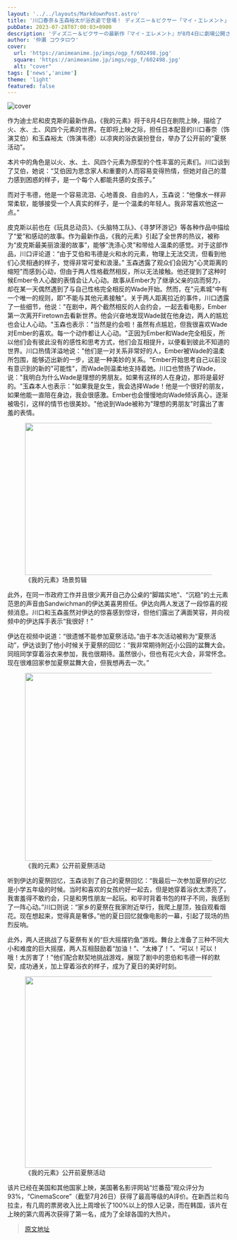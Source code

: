 ```yaml
---
layout: '../../layouts/MarkdownPost.astro'
title: '川口春奈＆玉森裕太が浴衣姿で登場！ ディズニー＆ピクサー「マイ・エレメント」夏祭りイベントレポ'
pubDate: 2023-07-28T07:00:03+0900
description: 'ディズニー＆ピクサーの最新作『マイ・エレメント』が8月4日に劇場公開される。公開を目前に控えるこのたび、日本版声優を務める川口春奈（エンバー役）、玉森裕太（ウェイド役）が涼し気な浴衣姿で登壇した、公開直前“夏祭りイベント”が開催された。'
author: '仲瀬 コウタロウ'
cover:
  url: 'https://animeanime.jp/imgs/ogp_f/602498.jpg'
  square: 'https://animeanime.jp/imgs/ogp_f/602498.jpg'
  alt: "cover"
tags: ['news','anime']
theme: 'light'
featured: false
---
```


![cover](https://animeanime.jp/imgs/ogp_f/602498.jpg)

作为迪士尼和皮克斯的最新作品，《我的元素》将于8月4日在剧院上映，描绘了火、水、土、风四个元素的世界。在即将上映之际，担任日本配音的川口春奈（饰演艾伯）和玉森裕太（饰演韦德）以凉爽的浴衣装扮登台，举办了公开前的“夏祭活动”。

本片中的角色是以火、水、土、风四个元素为原型的个性丰富的元素们。川口谈到了艾伯，她说：“艾伯因为思念家人和重要的人而容易变得热情，但她对自己的潜力感到困惑的样子，是一个每个人都能共感的女孩子。”

而对于韦德，他是一个容易流泪、心地善良、自由的人，玉森说：“他像水一样非常柔软，能够接受一个人真实的样子，是一个温柔的年轻人。我非常喜欢他这一点。”

皮克斯以前也在《玩具总动员》、《头脑特工队》、《寻梦环游记》等各种作品中描绘了“爱”和感动的故事。作为最新作品，《我的元素》引起了全世界的热议，被称为“皮克斯最美丽浪漫的故事”，能够“洗涤心灵”和带给人温柔的感觉。对于这部作品，川口评论道：“由于艾伯和韦德是火和水的元素，物理上无法交流，但看到他们心灵相通的样子，觉得非常可爱和浪漫。”
玉森透露了观众们会因为"心灵距离的缩短"而感到心动，但由于两人性格截然相反，所以无法接触。他还提到了这种时候Ember令人心酸的表情会让人心动。故事从Ember为了继承父亲的店而努力，却在某一天偶然遇到了与自己性格完全相反的Wade开始。然而，在"元素城"中有一个唯一的规则，即"不能与其他元素接触"。关于两人距离拉近的事件，川口透露了一些细节，他说："在剧中，两个截然相反的人会约会，一起去看电影，Ember第一次离开Firetown去看新世界。他会兴奋地发现Wade就在他身边，两人的尴尬也会让人心动。"玉森也表示："当然是约会啦！虽然有点尴尬，但我很喜欢Wade对Ember的喜欢。每一个动作都让人心动。"正因为Ember和Wade完全相反，所以他们会有彼此没有的感性和思考方式，他们会互相提升，以便看到彼此不知道的世界。川口热情洋溢地说："他们是一对关系非常好的人，Ember被Wade的温柔所包围，能够迈出新的一步，这是一种美妙的关系。"Ember开始思考自己以前没有意识到的新的"可能性"，而Wade则温柔地支持着她。川口也赞扬了Wade，说："我明白为什么Wade是理想的男朋友。如果有这样的人在身边，那将是最好的。"玉森本人也表示："如果我是女生，我会选择Wade！他是一个很好的朋友，如果他能一直陪在身边，我会很感激。Ember也会慢慢地向Wade倾诉真心，逐渐被吸引，这样的情节也很美妙。"他说到Wade被称为"理想的男朋友"时露出了害羞的表情。
</p><figure class="ctms-editor-image"><img src="https://animeanime.jp/imgs/zoom/602529.jpg" class="inline-article-image" width="640" height="345"><figcaption>《我的元素》场景剪辑</figcaption></figure><p>此外，在同一市政府工作并且很少离开自己办公桌的“脚踏实地”、“沉稳”的土元素范恩的声音由Sandwichman的伊达美喜男担任。伊达向两人发送了一段惊喜的视频消息。川口和玉森虽然对伊达的惊喜感到惊讶，但他们露出了满面笑容，并向视频中的伊达挥手表示“我很好！”</p><p>伊达在视频中说道：“很遗憾不能参加夏祭活动。”由于本次活动被称为“夏祭活动”，伊达谈到了他小时候关于夏祭的回忆：“我非常期待附近小公园的盆舞大会。同班同学穿着浴衣来参加，我也很期待。虽然很小，但也有花火大会，非常怀念。现在很难回家参加夏祭盆舞大会，但我想再去一次。”</p><figure class="ctms-editor-image"><img src="https://animeanime.jp/imgs/zoom/602497.jpg" class="inline-article-image" width="640" height="426"><figcaption>《我的元素》公开前夏祭活动</figcaption></figure><p>听到伊达的夏祭回忆，玉森谈到了自己的夏祭回忆：“我最后一次参加夏祭的记忆是小学五年级的时候。当时和喜欢的女孩约好一起去，但是她穿着浴衣太漂亮了，我害羞得不敢约会，只是和男性朋友一起玩。和平时背着书包的样子不同，我感到了一阵心动。”川口则说：“家乡的夏祭在我家附近举行，我爬上屋顶，独自观看烟花。现在想起来，觉得真是奢侈。”他的夏日回忆就像电影的一幕，引起了现场的热烈反响。</p><p>此外，两人还挑战了与夏祭有关的“巨大摇摆钓鱼”游戏。舞台上准备了三种不同大小和难度的巨大摇摆，两人互相鼓励着“加油！”、“太棒了！”、“可以！可以！哦！太厉害了！”他们配合默契地挑战游戏，展现了剧中的恩伯和韦德一样的默契，成功通关，加上穿着浴衣的样子，成为了夏日的美好时刻。</p><figure class="ctms-editor-image"><img src="https://animeanime.jp/imgs/zoom/602496.jpg" class="inline-article-image" width="640" height="434"><figcaption>《我的元素》公开前夏祭活动</figcaption></figure><p>该片已经在美国和其他国家上映，美国著名影评网站“烂番茄”观众评分为93%，“CinemaScore”（截至7月26日）获得了最高等级的A评价。在新西兰和乌拉圭，有几周的票房收入比上周增长了100%以上的惊人记录，而在韩国，该片在上映的第六周再次获得了第一名，成为了全球各国的大热片。

>[原文地址](https://animeanime.jp/article/2023/07/28/78871.html)  